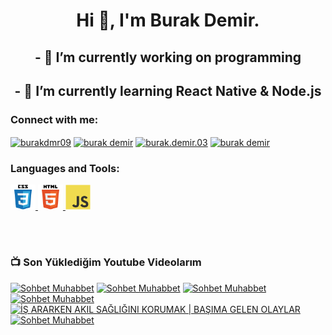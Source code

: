 <h1 align="center">Hi 👋, I'm Burak Demir.</h1>
<h2 align="center">- 🔭 I’m currently working on programming</h2>
<h2 align="center">- 🌱 I’m currently learning React Native & Node.js</h2>

<h3 align="left">Connect with me:</h3>
<p align="left">
<a href="https://twitter.com/burakdmr09" target="blank"><img align="center" src="https://raw.githubusercontent.com/rahuldkjain/github-profile-readme-generator/master/src/images/icons/Social/twitter.svg" alt="burakdmr09" height="30" width="40" /></a>
<a href="https://linkedin.com/in/burak-demir-8a5410189/" target="blank"><img align="center" src="https://raw.githubusercontent.com/rahuldkjain/github-profile-readme-generator/master/src/images/icons/Social/linked-in-alt.svg" alt="burak demir" height="30" width="40" /></a>
<a href="https://www.instagram.com/burakdmr.dev/" target="blank"><img align="center" src="https://raw.githubusercontent.com/rahuldkjain/github-profile-readme-generator/master/src/images/icons/Social/instagram.svg" alt="burak.demir.03" height="30" width="40" /></a>
<a href="https://www.youtube.com/channel/UCDdNshkQY13SfUZh4JgkcQg" target="blank"><img align="center" src="https://raw.githubusercontent.com/rahuldkjain/github-profile-readme-generator/master/src/images/icons/Social/youtube.svg" alt="burak demir" height="30" width="40" /></a>
</p>

<h3 align="left">Languages and Tools:</h3>
<p align="left"> <a href="https://www.w3schools.com/css/" target="_blank"> <img src="https://raw.githubusercontent.com/devicons/devicon/master/icons/css3/css3-original-wordmark.svg" alt="css3" width="40" height="40"/> </a> <a href="https://www.w3.org/html/" target="_blank"> <img src="https://raw.githubusercontent.com/devicons/devicon/master/icons/html5/html5-original-wordmark.svg" alt="html5" width="40" height="40"/> </a> <a href="https://developer.mozilla.org/en-US/docs/Web/JavaScript" target="_blank"> <img src="https://raw.githubusercontent.com/devicons/devicon/master/icons/javascript/javascript-original.svg" alt="javascript" width="40" height="40"/> </a> </p>
<br />

#

### 📺 Son Yüklediğim Youtube Videolarım

<!-- BEGIN YOUTUBE-CARDS -->
[![Sohbet Muhabbet](https://ytcards.demolab.com/?id=WLeYM5J8X3Y&title=Sohbet+Muhabbet&lang=en&timestamp=1696965176&background_color=%230d1117&title_color=%23ffffff&stats_color=%23dedede&max_title_lines=1&width=250&border_radius=5 "Sohbet Muhabbet")](https://www.youtube.com/watch?v=WLeYM5J8X3Y)
[![Sohbet Muhabbet](https://ytcards.demolab.com/?id=V5dO6SsxVCg&title=Sohbet+Muhabbet&lang=en&timestamp=1694666030&background_color=%230d1117&title_color=%23ffffff&stats_color=%23dedede&max_title_lines=1&width=250&border_radius=5 "Sohbet Muhabbet")](https://www.youtube.com/watch?v=V5dO6SsxVCg)
[![Sohbet Muhabbet](https://ytcards.demolab.com/?id=sOPwj0Md66w&title=Sohbet+Muhabbet&lang=en&timestamp=1693295952&background_color=%230d1117&title_color=%23ffffff&stats_color=%23dedede&max_title_lines=1&width=250&border_radius=5 "Sohbet Muhabbet")](https://www.youtube.com/watch?v=sOPwj0Md66w)
[![Sohbet Muhabbet](https://ytcards.demolab.com/?id=Je7nmTLwoiA&title=Sohbet+Muhabbet&lang=en&timestamp=1692776652&background_color=%230d1117&title_color=%23ffffff&stats_color=%23dedede&max_title_lines=1&width=250&border_radius=5 "Sohbet Muhabbet")](https://www.youtube.com/watch?v=Je7nmTLwoiA)
[![İŞ ARARKEN AKIL SAĞLIĞINI KORUMAK | BAŞIMA GELEN OLAYLAR](https://ytcards.demolab.com/?id=kXMAWc0-TpQ&title=%C4%B0%C5%9E+ARARKEN+AKIL+SA%C4%9ELI%C4%9EINI+KORUMAK+%7C+BA%C5%9EIMA+GELEN+OLAYLAR&lang=en&timestamp=1692444004&background_color=%230d1117&title_color=%23ffffff&stats_color=%23dedede&max_title_lines=1&width=250&border_radius=5 "İŞ ARARKEN AKIL SAĞLIĞINI KORUMAK | BAŞIMA GELEN OLAYLAR")](https://www.youtube.com/watch?v=kXMAWc0-TpQ)
[![Sohbet Muhabbet](https://ytcards.demolab.com/?id=yMy4eY4X4wU&title=Sohbet+Muhabbet&lang=en&timestamp=1692261014&background_color=%230d1117&title_color=%23ffffff&stats_color=%23dedede&max_title_lines=1&width=250&border_radius=5 "Sohbet Muhabbet")](https://www.youtube.com/watch?v=yMy4eY4X4wU)
<!-- END YOUTUBE-CARDS -->

<!--
**burakndmr/burakndmr** is a ✨ _special_ ✨ repository because its `README.md` (this file) appears on your GitHub profile.

Here are some ideas to get you started:


- 🌱 I’m currently learning ...
- 👯 I’m looking to collaborate on ...
- 🤔 I’m looking for help with ...
- 💬 Ask me about ...
- 📫 How to reach me: ...
- 😄 Pronouns: ...
- ⚡ Fun fact: ...
-->
